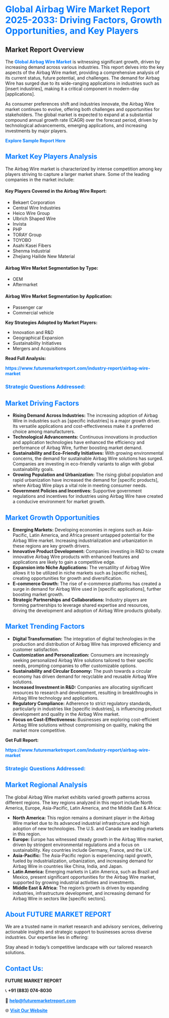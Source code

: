 <h1 style="color: #007BFF;">Global Airbag Wire Market Report 2025-2033: Driving Factors, Growth Opportunities, and Key Players</h1>

<section id="overview">
<h2>Market Report Overview</h2>
<p>The <a href="https://www.futuremarketreport.com/industry-report/airbag-wire-market" style="color: #007BFF; text-decoration: none;"><strong>Global Airbag Wire Market</strong></a> is witnessing significant growth, driven by increasing demand across various industries. This report delves into the key aspects of the Airbag Wire market, providing a comprehensive analysis of its current status, future potential, and challenges. The demand for Airbag Wire has surged due to its wide-ranging applications in industries such as [insert industries], making it a critical component in modern-day [applications].</p>
<p>As consumer preferences shift and industries innovate, the Airbag Wire market continues to evolve, offering both challenges and opportunities for stakeholders. The global market is expected to expand at a substantial compound annual growth rate (CAGR) over the forecast period, driven by technological advancements, emerging applications, and increasing investments by major players.</p>
</section>

<section id="overview">
<p><a href="https://www.futuremarketreport.com/request-sample/reportId=46333" style="color: #007BFF; text-decoration: none;"><strong>Explore Sample Report Here</strong></a></p>
</section>

<section id="key-players">
<h2 style="color: #007BFF;">Market Key Players Analysis</h2>
<p>The Airbag Wire market is characterized by intense competition among key players striving to capture a larger market share. Some of the leading companies in the market include:</p>
<h4>Key Players Covered in the Airbag Wire Report:</h4>
<ul><li>Bekaert Corporation</li><li>Central Wire Industries</li><li>Heico Wire Group</li><li>Ulbrich Shaped Wire</li><li>Invista</li><li>PHP</li><li>TORAY Group</li><li>TOYOBO</li><li>Asahi Kasei Fibers</li><li>Shenma Industrial</li><li>Zhejiang Hailide New Material</li></ul>
<h4>Airbag Wire Market Segmentation by Type:</h4>
<ul><li>OEM</li><li>Aftermarket</li></ul>

<h4>Airbag Wire Market Segmentation by Application:</h4>
<ul><li>Passenger car</li><li>Commercial vehicle</li></ul>
<p><strong>Key Strategies Adopted by Market Players:</strong></p>
<ul>
<li>Innovation and R&D</li>
<li>Geographical Expansion</li>
<li>Sustainability Initiatives</li>
<li>Mergers and Acquisitions</li>
</ul>
</section>

<section>
<p><strong>Read Full Analysis: </strong></p><a href="https://www.futuremarketreport.com/industry-report/airbag-wire-market" style="color: #007BFF; text-decoration: none;"><strong>https://www.futuremarketreport.com/industry-report/airbag-wire-market</strong></a>
<h3 style="color: #007BFF;">Strategic Questions Addressed:</h3>
</section>

<section id="driving-factors">
<h2 style="color: #007BFF;">Market Driving Factors</h2>
<ul>
<li><strong>Rising Demand Across Industries:</strong> The increasing adoption of Airbag Wire in industries such as [specific industries] is a major growth driver. Its versatile applications and cost-effectiveness make it a preferred choice among manufacturers.</li>
<li><strong>Technological Advancements:</strong> Continuous innovations in production and application technologies have enhanced the efficiency and performance of Airbag Wire, further boosting market demand.</li>
<li><strong>Sustainability and Eco-Friendly Initiatives:</strong> With growing environmental concerns, the demand for sustainable Airbag Wire solutions has surged. Companies are investing in eco-friendly variants to align with global sustainability goals.</li>
<li><strong>Growing Population and Urbanization:</strong> The rising global population and rapid urbanization have increased the demand for [specific products], where Airbag Wire plays a vital role in meeting consumer needs.</li>
<li><strong>Government Policies and Incentives:</strong> Supportive government regulations and incentives for industries using Airbag Wire have created a conducive environment for market growth.</li>
</ul>
</section>

<section id="growth-opportunities">
<h2 style="color: #007BFF;">Market Growth Opportunities</h2>
<ul>
<li><strong>Emerging Markets:</strong> Developing economies in regions such as Asia-Pacific, Latin America, and Africa present untapped potential for the Airbag Wire market. Increasing industrialization and urbanization in these regions are key growth drivers.</li>
<li><strong>Innovative Product Development:</strong> Companies investing in R&D to create innovative Airbag Wire products with enhanced features and applications are likely to gain a competitive edge.</li>
<li><strong>Expansion into Niche Applications:</strong> The versatility of Airbag Wire allows it to be utilized in niche markets such as [specific niches], creating opportunities for growth and diversification.</li>
<li><strong>E-commerce Growth:</strong> The rise of e-commerce platforms has created a surge in demand for Airbag Wire used in [specific applications], further boosting market growth.</li>
<li><strong>Strategic Partnerships and Collaborations:</strong> Industry players are forming partnerships to leverage shared expertise and resources, driving the development and adoption of Airbag Wire products globally.</li>
</ul>
</section>

<section id="trending-factors">
<h2 style="color: #007BFF;">Market Trending Factors</h2>
<ul>
<li><strong>Digital Transformation:</strong> The integration of digital technologies in the production and distribution of Airbag Wire has improved efficiency and customer satisfaction.</li>
<li><strong>Customization and Personalization:</strong> Consumers are increasingly seeking personalized Airbag Wire solutions tailored to their specific needs, prompting companies to offer customizable options.</li>
<li><strong>Sustainability and Circular Economy:</strong> The push towards a circular economy has driven demand for recyclable and reusable Airbag Wire solutions.</li>
<li><strong>Increased Investment in R&D:</strong> Companies are allocating significant resources to research and development, resulting in breakthroughs in Airbag Wire technology and applications.</li>
<li><strong>Regulatory Compliance:</strong> Adherence to strict regulatory standards, particularly in industries like [specific industries], is influencing product development and quality in the Airbag Wire market.</li>
<li><strong>Focus on Cost-Effectiveness:</strong> Businesses are exploring cost-efficient Airbag Wire solutions without compromising on quality, making the market more competitive.</li>
</ul>
</section>

<section>
<p><strong>Get Full Report: </strong></p><a href="https://www.futuremarketreport.com/industry-report/airbag-wire-market" style="color: #007BFF; text-decoration: none;"><strong>https://www.futuremarketreport.com/industry-report/airbag-wire-market</strong></a>
<h3 style="color: #007BFF;">Strategic Questions Addressed:</h3>
</section>


<section id="regional-analysis">
<h2 style="color: #007BFF;">Market Regional Analysis</h2>
<p>The global Airbag Wire market exhibits varied growth patterns across different regions. The key regions analyzed in this report include North America, Europe, Asia-Pacific, Latin America, and the Middle East & Africa:</p>
<ul>
<li><strong>North America:</strong> This region remains a dominant player in the Airbag Wire market due to its advanced industrial infrastructure and high adoption of new technologies. The U.S. and Canada are leading markets in this region.</li>
<li><strong>Europe:</strong> Europe has witnessed steady growth in the Airbag Wire market, driven by stringent environmental regulations and a focus on sustainability. Key countries include Germany, France, and the U.K.</li>
<li><strong>Asia-Pacific:</strong> The Asia-Pacific region is experiencing rapid growth, fueled by industrialization, urbanization, and increasing demand for Airbag Wire in countries like China, India, and Japan.</li>
<li><strong>Latin America:</strong> Emerging markets in Latin America, such as Brazil and Mexico, present significant opportunities for the Airbag Wire market, supported by growing industrial activities and investments.</li>
<li><strong>Middle East & Africa:</strong> The region’s growth is driven by expanding industries, infrastructure development, and increasing demand for Airbag Wire in sectors like [specific sectors].</li>
</ul>
</section>

<footer>
<h2 style="color: #007BFF;">About FUTURE MARKET REPORT</h2>
<p>We are a trusted name in market research and advisory services, delivering actionable insights and strategic support to businesses across diverse industries. Our expertise lies in offering:</p>

<p>Stay ahead in today’s competitive landscape with our tailored research solutions.</p>

<h2 style="color: #007BFF;">Contact Us:</h2>
<p><strong>FUTURE MARKET REPORT</strong></p>
<p>📞 <strong>+91 (883) 074-8030</strong></p>
<p>📧 <strong><a href="mailto:help@futuremarketreport.com" style="color: #007BFF;">help@futuremarketreport.com</a></strong></p>
<p>🌐 <strong><a href="https://www.futuremarketreport.com/" style="color: #007BFF;">Visit Our Website</a></strong></p>
</footer>